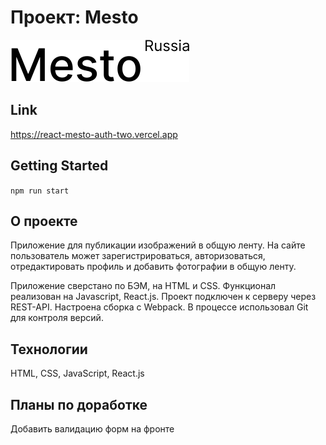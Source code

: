# Проект: Mesto
![logo](https://github.com/mtsoy123/react-mesto-auth/blob/main/src/images/logoDark.svg)

## Link
https://react-mesto-auth-two.vercel.app

## Getting Started
`npm run start`

## О проекте
Приложение для публикации изображений в общую ленту. На сайте пользователь может зарегистрироваться, авторизоваться, отредактировать профиль и добавить фотографии в общую ленту.

Приложение сверстано по БЭМ, на HTML и CSS. Функционал реализован на Javascript, React.js. Проект подключен к серверу через REST-API. Настроена сборка с Webpack. В процессе использовал Git для контроля версий. 

## Технологии

HTML,
CSS,
JavaScript,
React.js

## Планы по доработке
Добавить валидацию форм на фронте
